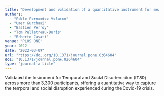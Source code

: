```yaml
---
title: "Development and validation of a quantitative instrument for measuring temporal and social disorientation in the Covid-19 crisis"
authors:
  - "Pablo Fernandez Velasco"
  - "Umer Gurchani"
  - "Bastien Perroy"
  - "Tom Pelletreau-Duris"
  - "Roberto Casati"
venue: "PLOS ONE"
year: 2022
date: "2022-03-09"
url: "https://doi.org/10.1371/journal.pone.0264604"
doi: "10.1371/journal.pone.0264604"
type: "journal-article"
---
```


Validated the Instrument for Temporal and Social Disorientation (ITSD) across more than 3,300 participants, offering a quantitative way to capture the temporal and social disruption experienced during the Covid-19 crisis.
